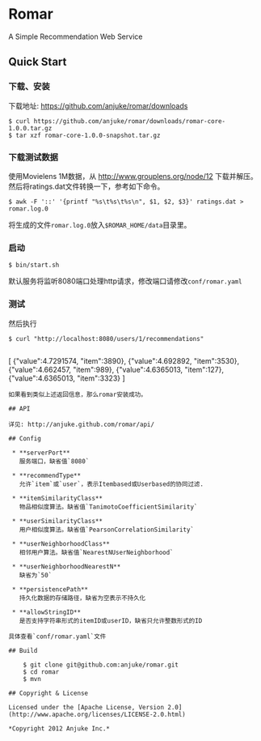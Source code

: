 # Romar

A Simple Recommendation Web Service

## Quick Start

### 下载、安装

下载地址: https://github.com/anjuke/romar/downloads

    $ curl https://github.com/anjuke/romar/downloads/romar-core-1.0.0.tar.gz
    $ tar xzf romar-core-1.0.0-snapshot.tar.gz

### 下载测试数据

使用Movielens 1M数据，从 http://www.grouplens.org/node/12 下载并解压。然后将ratings.dat文件转换一下，参考如下命令。

    $ awk -F '::' '{printf "%s\t%s\t%s\n", $1, $2, $3}' ratings.dat > romar.log.0

将生成的文件`romar.log.0`放入`$ROMAR_HOME/data`目录里。

### 启动

    $ bin/start.sh

默认服务将监听8080端口处理http请求，修改端口请修改`conf/romar.yaml`

### 测试

然后执行

    $ curl "http://localhost:8080/users/1/recommendations"

>```javascript
[
	{"value":4.7291574, "item":3890},
	{"value":4.692892, "item":3530},
	{"value":4.662457, "item":989},
	{"value":4.6365013, "item":127},
	{"value":4.6365013, "item":3323}
]
```
如果看到类似上述返回信息，那么romar安装成功。

## API

详见: http://anjuke.github.com/romar/api/

## Config

 * **serverPort**  
   服务端口，缺省值`8080`

 * **recommendType**  
   允许`item`或`user`，表示Itembased或Userbased的协同过滤.

 * **itemSimilarityClass**  
   物品相似度算法。缺省值`TanimotoCoefficientSimilarity`

 * **userSimilarityClass**  
   用户相似度算法。缺省值`PearsonCorrelationSimilarity`

 * **userNeighborhoodClass**  
   相邻用户算法。缺省值`NearestNUserNeighborhood`

 * **userNeighborhoodNearestN**  
   缺省为`50`

 * **persistencePath**  
   持久化数据的存储路径，缺省为空表示不持久化

 * **allowStringID**
   是否支持字符串形式的itemID或userID，缺省只允许整数形式的ID

具体查看`conf/romar.yaml`文件

## Build

    $ git clone git@github.com:anjuke/romar.git
    $ cd romar
    $ mvn

## Copyright & License

Licensed under the [Apache License, Version 2.0](http://www.apache.org/licenses/LICENSE-2.0.html)

*Copyright 2012 Anjuke Inc.*
